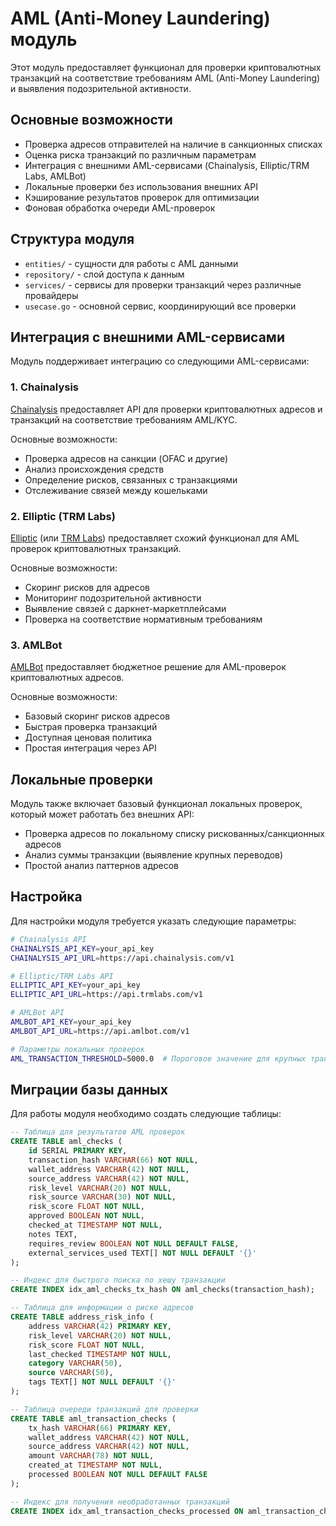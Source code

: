 # AML (Anti-Money Laundering) модуль

Этот модуль предоставляет функционал для проверки криптовалютных транзакций на соответствие требованиям AML (Anti-Money Laundering) и выявления подозрительной активности.

## Основные возможности

- Проверка адресов отправителей на наличие в санкционных списках
- Оценка риска транзакций по различным параметрам
- Интеграция с внешними AML-сервисами (Chainalysis, Elliptic/TRM Labs, AMLBot)
- Локальные проверки без использования внешних API
- Кэширование результатов проверок для оптимизации
- Фоновая обработка очереди AML-проверок

## Структура модуля

- `entities/` - сущности для работы с AML данными
- `repository/` - слой доступа к данным
- `services/` - сервисы для проверки транзакций через различные провайдеры
- `usecase.go` - основной сервис, координирующий все проверки

## Интеграция с внешними AML-сервисами

Модуль поддерживает интеграцию со следующими AML-сервисами:

### 1. Chainalysis

[Chainalysis](https://www.chainalysis.com/) предоставляет API для проверки криптовалютных адресов и транзакций на соответствие требованиям AML/KYC.

Основные возможности:

- Проверка адресов на санкции (OFAC и другие)
- Анализ происхождения средств
- Определение рисков, связанных с транзакциями
- Отслеживание связей между кошельками

### 2. Elliptic (TRM Labs)

[Elliptic](https://www.elliptic.co/) (или [TRM Labs](https://www.trmlabs.com/)) предоставляет схожий функционал для AML проверок криптовалютных транзакций.

Основные возможности:

- Скоринг рисков для адресов
- Мониторинг подозрительной активности
- Выявление связей с даркнет-маркетплейсами
- Проверка на соответствие нормативным требованиям

### 3. AMLBot

[AMLBot](https://web.amlbot.com/check) предоставляет бюджетное решение для AML-проверок криптовалютных адресов.

Основные возможности:

- Базовый скоринг рисков адресов
- Быстрая проверка транзакций
- Доступная ценовая политика
- Простая интеграция через API

## Локальные проверки

Модуль также включает базовый функционал локальных проверок, который может работать без внешних API:

- Проверка адресов по локальному списку рискованных/санкционных адресов
- Анализ суммы транзакции (выявление крупных переводов)
- Простой анализ паттернов адресов

## Настройка

Для настройки модуля требуется указать следующие параметры:

```bash
# Chainalysis API
CHAINALYSIS_API_KEY=your_api_key
CHAINALYSIS_API_URL=https://api.chainalysis.com/v1

# Elliptic/TRM Labs API
ELLIPTIC_API_KEY=your_api_key
ELLIPTIC_API_URL=https://api.trmlabs.com/v1

# AMLBot API
AMLBOT_API_KEY=your_api_key
AMLBOT_API_URL=https://api.amlbot.com/v1

# Параметры локальных проверок
AML_TRANSACTION_THRESHOLD=5000.0  # Пороговое значение для крупных транзакций в USDT
```

## Миграции базы данных

Для работы модуля необходимо создать следующие таблицы:

```sql
-- Таблица для результатов AML проверок
CREATE TABLE aml_checks (
    id SERIAL PRIMARY KEY,
    transaction_hash VARCHAR(66) NOT NULL,
    wallet_address VARCHAR(42) NOT NULL,
    source_address VARCHAR(42) NOT NULL,
    risk_level VARCHAR(20) NOT NULL,
    risk_source VARCHAR(30) NOT NULL,
    risk_score FLOAT NOT NULL,
    approved BOOLEAN NOT NULL,
    checked_at TIMESTAMP NOT NULL,
    notes TEXT,
    requires_review BOOLEAN NOT NULL DEFAULT FALSE,
    external_services_used TEXT[] NOT NULL DEFAULT '{}'
);

-- Индекс для быстрого поиска по хешу транзакции
CREATE INDEX idx_aml_checks_tx_hash ON aml_checks(transaction_hash);

-- Таблица для информации о риске адресов
CREATE TABLE address_risk_info (
    address VARCHAR(42) PRIMARY KEY,
    risk_level VARCHAR(20) NOT NULL,
    risk_score FLOAT NOT NULL,
    last_checked TIMESTAMP NOT NULL,
    category VARCHAR(50),
    source VARCHAR(50),
    tags TEXT[] NOT NULL DEFAULT '{}'
);

-- Таблица очереди транзакций для проверки
CREATE TABLE aml_transaction_checks (
    tx_hash VARCHAR(66) PRIMARY KEY,
    wallet_address VARCHAR(42) NOT NULL,
    source_address VARCHAR(42) NOT NULL,
    amount VARCHAR(78) NOT NULL,
    created_at TIMESTAMP NOT NULL,
    processed BOOLEAN NOT NULL DEFAULT FALSE
);

-- Индекс для получения необработанных транзакций
CREATE INDEX idx_aml_transaction_checks_processed ON aml_transaction_checks(processed, created_at);
```
